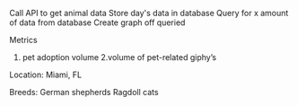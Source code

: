 Call API to get animal data
Store day's data in database
Query for x amount of data from database
Create graph off queried 

Metrics
1. pet adoption volume
2.volume of pet-related giphy’s 

Location: Miami, FL

Breeds:
German shepherds 
Ragdoll cats